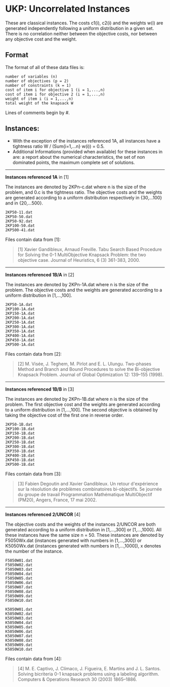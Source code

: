 # UKP: Uncorrelated Instances 
These are classical instances. 
The costs c1(i), c2(i) and the weights w(i) are generated independently following a uniform distribution in a given set. 
There is no correlation neither between the objective costs, nor between any objective cost and the weight.

## Format
The format of all of these data files is:

    number of variables (n)
    number of objectives (p = 2)
    number of constraints (k = 1)
    cost of item i for objective 1 (i = 1,...,n)
    cost of item i for objective 2 (i = 1,...,n)
    weight of item i (i = 1,...,n)
    total weight of the knapsack W

Lines of comments begin by #.



## Instances:
+ With the exception of the instances referenced 1A, all instances have a tightness ratio W / (Sum{i=1,...n} w(i)) = 0.5.
+ Additional Informations (provided when available) for these instances in are: 
a report about the numerical characteristics, the set of non dominated points, the maximum complete set of solutions. 


***


**Instances referenced 1A** in [1]

The instances are denoted by 2KPn-c.dat where n is the size of the problem, and 0.c is the tightness ratio. 
The objective costs and the weights are generated according to a uniform distribution respectively in {30,...100} and in {20,...500}. 
    
    2KP50-11.dat 
    2KP50-50.dat 
    2KP50-92.dat 
    2KP100-50.dat     
    2KP500-41.dat 

Files contain data from [1]:

> [1] Xavier Gandibleux, Arnaud Freville. Tabu Search Based Procedure for Solving the 0-1 MultiObjective Knapsack Problem: the two objective case. Journal of Heuristics, 6 (3) 361-383, 2000.


***


**Instances referenced 1B/A** in [2]

The instances are denoted by 2KPn-1A.dat where n is the size of the problem. 
The objective costs and the weights are generated according to a uniform distribution in [1,...,100]. 

    2KP50-1A.dat 
    2KP100-1A.dat 
    2KP150-1A.dat 
    2KP200-1A.dat 
    2KP250-1A.dat 
    2KP300-1A.dat 
    2KP350-1A.dat 
    2KP400-1A.dat 
    2KP450-1A.dat 
    2KP500-1A.dat 

Files contain data from [2]:

> [2] M. Visée, J. Teghem, M. Pirlot and E. L. Ulungu. Two-phases Method and Branch and Bound Procedures to solve the Bi-objective Knapsack Problem. Journal of Global Optimization 12: 139–155 (1998).


***


**Instances referenced 1B/B** in [3]

The instances are denoted by 2KPn-1B.dat where n is the size of the problem. 
The first objective cost and the weights are generated according to a uniform distribution in [1,...,100]. 
The second objective is obtained by taking the objective cost of the first one in reverse order. 

    2KP50-1B.dat     
    2KP100-1B.dat 
    2KP150-1B.dat 
    2KP200-1B.dat 
    2KP250-1B.dat 
    2KP300-1B.dat 
    2KP350-1B.dat 
    2KP400-1B.dat 
    2KP450-1B.dat 
    2KP500-1B.dat 

Files contain data from [3]:

> [3] Fabien Degoutin and Xavier Gandibleux. Un retour d'expérience sur la résolution de problèmes combinatoires bi-objectifs. 5e journée du groupe de travail Programmation Mathématique MultiObjectif (PM20), Angers, France, 17 mai 2002.

    
***


**Instances referenced 2/UNCOR** [4]    

The objective costs and the weights of the instances 2/UNCOR are both generated according to a uniform distribution in [1,...,300] or [1,...,1000]. 
All these instances have the same size n = 50. 
These instances are denoted by F5050Wx.dat (instances generated with numbers in [1,...,300]) or K5050Wx.dat (instances generated with numbers in [1,...,1000]), x denotes the number of the instance. 

    F5050W01.dat 
    F5050W02.dat 
    F5050W03.dat 
    F5050W04.dat 
    F5050W05.dat 
    F5050W06.dat 
    F5050W07.dat 
    F5050W08.dat 
    F5050W09.dat 
    F5050W10.dat 
    
    K5050W01.dat 
    K5050W02.dat 
    K5050W03.dat 
    K5050W04.dat 
    K5050W05.dat 
    K5050W06.dat 
    K5050W07.dat 
    K5050W08.dat 
    K5050W09.dat 
    K5050W10.dat 
    
Files contain data from [4]:

> [4] M. E. Captivo, J. Clímaco, J. Figueira, E. Martins and J. L. Santos. Solving bicriteria 0-1 knapsack problems using a labeling algorithm. Computers & Operations Research 30 (2003) 1865–1886.

